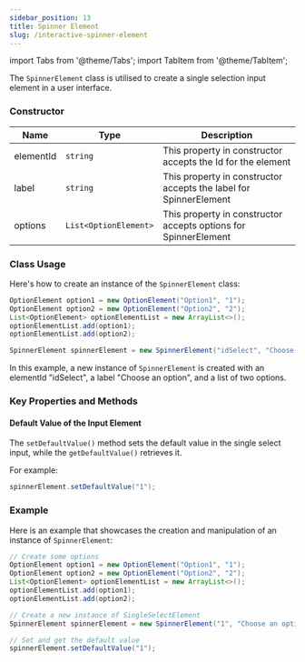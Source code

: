```yaml
---
sidebar_position: 13
title: Spinner Element
slug: /interactive-spinner-element
---
```


import Tabs from '@theme/Tabs';
import TabItem from '@theme/TabItem';

The `SpinnerElement` class is utilised to create a single selection input element in a user interface.

### Constructor

| Name      | Type                  | Description                                                       |
| --------- | --------------------- | ----------------------------------------------------------------- |
| elementId | `string`              | This property in constructor accepts the Id for the element       |
| label     | `string`              | This property in constructor accepts the label for SpinnerElement |
| options   | `List<OptionElement>` | This property in constructor accepts options for SpinnerElement   |

### Class Usage

Here's how to create an instance of the `SpinnerElement` class:

<Tabs>
<TabItem value="java" label="Java">

```java
OptionElement option1 = new OptionElement("Option1", "1");
OptionElement option2 = new OptionElement("Option2", "2");
List<OptionElement> optionElementList = new ArrayList<>();
optionElementList.add(option1);
optionElementList.add(option2);

SpinnerElement spinnerElement = new SpinnerElement("idSelect", "Choose an option", optionElementList);
```

</TabItem>
</Tabs>

In this example, a new instance of `SpinnerElement` is created with an elementId "idSelect", a label "Choose an option", and a list of two options.

### Key Properties and Methods

#### Default Value of the Input Element

The `setDefaultValue()` method sets the default value in the single select input, while the `getDefaultValue()` retrieves it.

For example:

<Tabs>
<TabItem value="java" label="Java">

```java
spinnerElement.setDefaultValue("1");
```

</TabItem>
</Tabs>

### Example

Here is an example that showcases the creation and manipulation of an instance of `SpinnerElement`:

<Tabs>
<TabItem value="java" label="Java">

```java
// Create some options
OptionElement option1 = new OptionElement("Option1", "1");
OptionElement option2 = new OptionElement("Option2", "2");
List<OptionElement> optionElementList = new ArrayList<>();
optionElementList.add(option1);
optionElementList.add(option2);

// Create a new instance of SingleSelectElement
SpinnerElement spinnerElement = new SpinnerElement("1", "Choose an option", optionElementList);

// Set and get the default value
spinnerElement.setDefaultValue("1");
```

</TabItem>
</Tabs>
